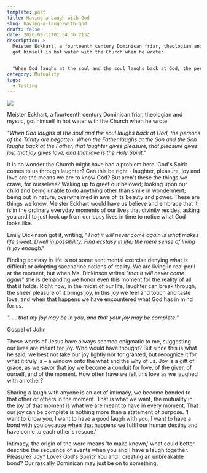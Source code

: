 ```yaml
---
template: post
title: Having a Laugh with God
slug: having-a-laugh-with-god
draft: false
date: 2020-09-11T01:54:36.213Z
description: >-
  Meister Eckhart, a fourteenth century Dominican friar, theologian and mystic,
  got himself in hot water with the Church when he wrote:


  "When God laughs at the soul and the soul laughs back at God, the persons of the Trinity are begotten. When the Father laughs at the Son and the Son laughs back at the Father, that laughter gives pleasure, that pleasure gives joy, that joy gives love, and that love is the Holy Spirit."
category: Mutuality
tags:
  - Testing
---
```

![](/media/meister-eckhart.png)







Meister Eckhart, a fourteenth century Dominican friar, theologian and mystic, got himself in hot water with the Church when he wrote:

*"When God laughs at the soul and the soul laughs back at God, the persons of the Trinity are begotten. When the Father laughs at the Son and the Son laughs back at the Father, that laughter gives pleasure, that pleasure gives joy, that joy gives love, and that love is the Holy Spirit."*

It is no wonder the Church might have had a problem here. God's Spirit comes to us through laughter? Can this be right - laughter, pleasure, joy and love are the means we are to know God? But aren't these the things we crave, for ourselves? Waking up to greet our beloved; looking upon our child and being unable to do anything other than smile in wonderment; being out in nature, overwhelmed in awe of its beauty and power. These are things we know. Meister Eckhart would have us believe and embrace that it is in the ordinary everyday moments of our lives that divinity resides, asking you and I to just look up from our busy lives in time to notice what God looks like.

Emily Dickinson got it, writing, *"That it will never come again is what makes life sweet. Dwell in possibility. Find ecstasy in life; the mere sense of living is joy enough."*

Finding ecstasy in life is not some sentimental exercise denying what is difficult or adopting saccharine notions of reality. We are living in real peril at the moment, but when Ms. Dickinson writes *"that it will never come again"* she is demanding we honor even this moment for the reality of all that it holds. Right now, in the midst of our life, laughter can break through, the sheer pleasure of it brings joy, in this joy we feel and touch and taste love, and when that happens we have encountered what God has in mind for us.

*". . . that my joy may be in you, and that your joy may be complete."*

Gospel of John

These words of Jesus have always seemed enigmatic to me, suggesting our lives are meant for joy. Who would have thought?  But since this is what he said, we best not take our joy lightly nor for granted, but recognize it for what it truly is – a window onto the what and the why of us. Joy is a gift of grace, as we savor that joy we become a conduit for love, of the giver, of ourself, and of the moment. How often have we felt this love as we laughed with an other?

Sharing a laugh with anyone is an act of intimacy, we become bonded to that other or others in the moment. That is what we want, the mutuality in the joy of that moment is what we are meant to have in every moment. That our joy can be complete is nothing more than a statement of purpose. 'I want to know you, I want to have a good laugh with you, I want to have a bond with you because when that happens we fulfil our human destiny and have come to each other's rescue.'

Intimacy, the origin of the word means 'to make known,' what could better describe the sequence of events when you and I have a laugh together. Pleasure? Joy? Love? God's Spirit? You and I creating an unbreakable bond? Our rascally Dominican may just be on to something.